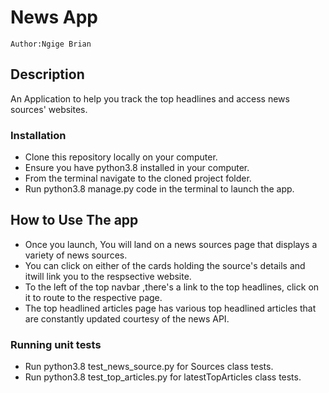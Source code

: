 # News App

    Author:Ngige Brian

## Description

An Application to help you track the top headlines and access news sources' websites.

### Installation

* Clone this repository locally on your computer.
* Ensure you have python3.8 installed in your computer.
* From the terminal navigate to the cloned project folder.
* Run python3.8 manage.py code in the terminal to launch the app.

## How to Use The app

* Once you launch, You will land on a news sources page that displays  a variety of news sources.  
* You can click on either of the cards holding the source's details and itwill link you to the respsective website.
* To the left of the top navbar ,there's a link to the top headlines, click on it to route to the respective page.
* The top headlined articles page has various top headlined articles that are constantly updated courtesy of the news API.

### Running unit tests

* Run python3.8 test_news_source.py for Sources class tests.
* Run python3.8 test_top_articles.py for latestTopArticles class tests.
